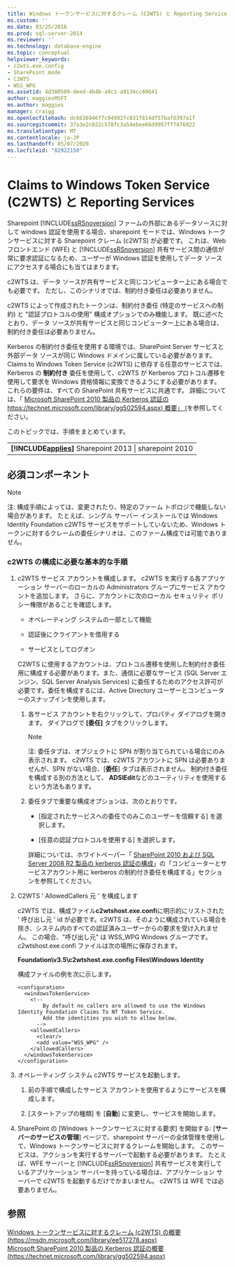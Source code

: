 ```yaml
---
title: Windows トークンサービスに対するクレーム (C2WTS) と Reporting Services |Microsoft Docs
ms.custom: ''
ms.date: 03/25/2016
ms.prod: sql-server-2014
ms.reviewer: ''
ms.technology: database-engine
ms.topic: conceptual
helpviewer_keywords:
- c2wts.exe.config
- SharePoint mode
- C2WTS
- WSS_WPG
ms.assetid: 4d380509-deed-4b4b-a9c1-a9134cc40641
author: maggiesMSFT
ms.author: maggies
manager: craigg
ms.openlocfilehash: dc6636946f7c94992fc831f814df57baf6397a1f
ms.sourcegitcommit: 37a3e2c022c578fc3a54ebee66d9957ff7476922
ms.translationtype: MT
ms.contentlocale: ja-JP
ms.lasthandoff: 05/07/2020
ms.locfileid: "82922150"
---
```

# <a name="claims-to-windows-token-service-c2wts-and-reporting-services"></a>Claims to Windows Token Service (C2WTS) と Reporting Services
  Sharepoint [!INCLUDE[ssRSnoversion](../../includes/ssrsnoversion-md.md)] ファームの外部にあるデータソースに対して windows 認証を使用する場合、sharepoint モードでは、Windows トークンサービスに対する Sharepoint クレーム (c2WTS) が必要です。 これは、Web フロントエンド (WFE) と [!INCLUDE[ssRSnoversion](../../includes/ssrsnoversion-md.md)] 共有サービス間の通信が常に要求認証になるため、ユーザーが Windows 認証を使用してデータ ソースにアクセスする場合にも当てはまります。  
  
 c2WTS は、データ ソースが共有サービスと同じコンピューター上にある場合でも必要です。 ただし、このシナリオでは、制約付き委任は必要ありません。  
  
 c2WTS によって作成されたトークンは、制約付き委任 (特定のサービスへの制約) と "認証プロトコルの使用" 構成オプションでのみ機能します。 既に述べたとおり、データ ソースが共有サービスと同じコンピューター上にある場合は、制約付き委任は必要ありません。  
  
 Kerberos の制約付き委任を使用する環境では、SharePoint Server サービスと外部データ ソースが同じ Windows ドメインに属している必要があります。 Claims to Windows Token Service (c2WTS) に依存する任意のサービスでは、Kerberos の **制約付き** 委任を使用して、c2WTS が Kerberos プロトコル遷移を使用して要求を Windows 資格情報に変換できるようにする必要があります。 これらの要件は、すべての SharePoint 共有サービスに共通です。 詳細については、「 [Microsoft SharePoint 2010 製品の Kerberos 認証の https://technet.microsoft.com/library/gg502594.aspx) 概要」 (](https://technet.microsoft.com/library/gg502594.aspx)を参照してください。  
  
 このトピックでは、手順をまとめています。  
  
||  
|-|  
|**[!INCLUDE[applies](../../includes/applies-md.md)]** Sharepoint 2013 &#124; sharepoint 2010|  
  
## <a name="prerequisites"></a>必須コンポーネント  
  
> [!NOTE]  
>  注: 構成手順によっては、変更されたり、特定のファーム トポロジで機能しない場合があります。 たとえば、シングル サーバー インストールでは Windows Identity Foundation c2WTS サービスをサポートしていないため、Windows トークンに対するクレームの委任シナリオは、このファーム構成では可能でありません。  
  
### <a name="basic-steps-needed-to-configure-c2wts"></a>c2WTS の構成に必要な基本的な手順  
  
1.  c2WTS サービス アカウントを構成します。 c2WTS を実行する各アプリケーション サーバーのローカルの Administrators グループにサービス アカウントを追加します。 さらに、アカウントに次のローカル セキュリティ ポリシー権限があることを確認します。  
  
    -   オペレーティング システムの一部として機能  
  
    -   認証後にクライアントを借用する  
  
    -   サービスとしてログオン  
  
     C2WTS に使用するアカウントは、プロトコル遷移を使用した制約付き委任用に構成する必要があります。また、通信に必要なサービス (SQL Server エンジン、SQL Server Analysis Services) に委任するためのアクセス許可が必要です。委任を構成するには、Active Directory ユーザーとコンピューターのスナップインを使用します。  
  
    1.  各サービス アカウントを右クリックして、プロパティ ダイアログを開きます。 ダイアログで **[委任]** タブをクリックします。  
  
        > [!NOTE]  
        >  注: 委任タブは、オブジェクトに SPN が割り当てられている場合にのみ表示されます。 c2WTS では、c2WTS アカウントに SPN は必要ありませんが、SPN がない場合、[**委任**] タブは表示されません。 制約付き委任を構成する別の方法として、 **ADSIEdit**などのユーティリティを使用するという方法もあります。  
  
    2.  委任タブで重要な構成オプションは、次のとおりです。  
  
        -   [指定されたサービスへの委任でのみこのユーザーを信頼する] を選択します。  
  
        -   [任意の認証プロトコルを使用する] を選択します。  
  
         詳細については、ホワイトペーパー「 [SharePoint 2010 および SQL Server 2008 R2 製品の kerberos 認証の構成](https://docs.microsoft.com/archive/blogs/tothesharepoint/white-paper-configuring-kerberos-authentication-for-sharepoint-2010-and-sql-server-2008-r2-products)」の「コンピューターとサービスアカウント用に kerberos の制約付き委任を構成する」セクションを参照してください。  
  
2.  C2WTS ' AllowedCallers 元 ' を構成します  
  
     c2WTS では、構成ファイル**c2wtshost.exe.confi**に明示的にリストされた ' 呼び出し元 ' id が必要です。c2WTS は、そのように構成されている場合を除き、システム内のすべての認証済みユーザーからの要求を受け入れません。 この場合、"呼び出し元" は WSS_WPG Windows グループです。 c2wtshost.exe.confi ファイルは次の場所に保存されます。  
  
     **Foundation\v3.5\c2wtshost.exe.config Files\Windows Identity**  
  
     構成ファイルの例を次に示します。  
  
    ```  
    <configuration>  
      <windowsTokenService>  
        <!--  
            By default no callers are allowed to use the Windows Identity Foundation Claims To NT Token Service.  
            Add the identities you wish to allow below.  
          -->  
        <allowedCallers>  
          <clear/>  
          <add value="WSS_WPG" />  
        </allowedCallers>  
      </windowsTokenService>  
    </configuration>  
    ```  
  
3.  オペレーティング システム c2WTS サービスを起動します。  
  
    1.  前の手順で構成したサービス アカウントを使用するようにサービスを構成します。  
  
    2.  [スタートアップの種類] を [**自動**] に変更し、サービスを開始します。  
  
4.  SharePoint の [Windows トークンサービスに対する要求] を開始する: [**サーバーのサービスの管理**] ページで、sharepoint サーバーの全体管理を使用して、Windows トークンサービスに対するクレームを開始します。 このサービスは、アクションを実行するサーバーで起動する必要があります。 たとえば、WFE サーバーと [!INCLUDE[ssRSnoversion](../../includes/ssrsnoversion-md.md)] 共有サービスを実行しているアプリケーション サーバーを持っている場合は、アプリケーション サーバーで c2WTS を起動するだけでかまいません。 c2WTS は WFE では必要ありません。  
  
## <a name="see-also"></a>参照  
 [Windows トークンサービスに対するクレーム (c2WTS) の概要 (https://msdn.microsoft.com/library/ee517278.aspx)](https://msdn.microsoft.com/library/ee517278.aspx)   
 [Microsoft SharePoint 2010 製品の Kerberos 認証の概要 (https://technet.microsoft.com/library/gg502594.aspx)](https://technet.microsoft.com/library/gg502594.aspx)  
  
